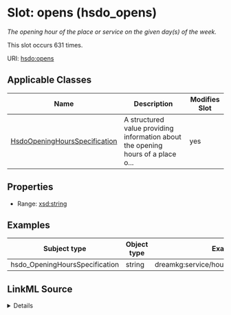 

# Slot: opens (hsdo_opens)


_The opening hour of the place or service on the given day(s) of the week._






This slot occurs 631 times.


URI: [hsdo:opens](http://schema.org/opens)



<!-- no inheritance hierarchy -->





## Applicable Classes

| Name | Description | Modifies Slot |
| --- | --- | --- |
| [HsdoOpeningHoursSpecification](../classes/HsdoOpeningHoursSpecification.md) | A structured value providing information about the opening hours of a place o... |  yes  |







## Properties

* Range: [xsd:string](http://www.w3.org/2001/XMLSchema#string)






## Examples

| Subject type | Object type | Example subject | Example object | Occurrences |
| --- | --- | --- | --- | --- |
| hsdo_OpeningHoursSpecification | string | dreamkg:service/hours/friday/4689179354857472 | 08:00 | 631 |




## LinkML Source

<details>

```yaml
name: hsdo_opens
annotations:
  count:
    tag: count
    value: 631
description: The opening hour of the place or service on the given day(s) of the week.
title: opens
examples:
- description: hsdo_OpeningHoursSpecification→string
  object:
    example_object: 08:00
    example_object_type: string
    example_predicate: hsdo:opens
    example_subject: dreamkg:service/hours/friday/4689179354857472
    example_subject_type: hsdo_OpeningHoursSpecification
from_schema: dream-kg
rank: 1000
slot_uri: hsdo:opens
alias: hsdo_opens
domain_of:
- hsdo_OpeningHoursSpecification
range: string

```
</details>